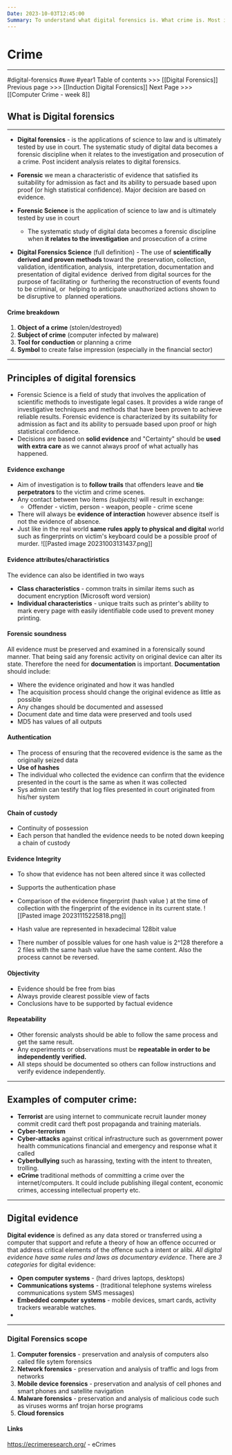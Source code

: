```yaml
---
Date: 2023-10-03T12:45:00
Summary: To understand what digital forensics is. What crime is. Most important part is the forensics principles
---
```

# Crime
---
#digital-forensics  #uwe #year1
Table of contents >>>  [[Digital Forensics]]
Previous page >>> [[Induction Digital Forensics]]
Next Page >>> [[Computer Crime - week 8]]

## What is Digital forensics
---
- **Digital forensics** - is the applications of science to law and is ultimately tested by use in court. The systematic study of digital data becomes a forensic discipline when it relates to the investigation and prosecution of a crime. Post incident analysis relates to digital forensics.
- **Forensic** we mean a characteristic of evidence that satisfied its suitability for admission as fact and its ability to persuade based upon proof (or high statistical confidence). Major decision are based on evidence.
- **Forensic Science** is the application of science to law and is ultimately tested by use in court
	- The systematic study of digital data becomes a forensic discipline when **it relates to the investigation** and prosecution of a crime

- **Digital Forensics Science** (full definition) - The use of **scientifically derived and proven methods** toward the  preservation, collection, validation, identification, analysis,  interpretation, documentation and presentation of digital evidence  derived from digital sources for the purpose of facilitating or  furthering the reconstruction of events found to be criminal, or  helping to anticipate unauthorized actions shown to be disruptive to  planned operations.

#### Crime breakdown
1. **Object of a crime** (stolen/destroyed)
2. **Subject of crime** (computer infected by malware)
3. **Tool for conduction** or planning a crime
4. **Symbol** to create false impression (especially in the financial sector)

---
## Principles of digital forensics

- Forensic Science is a field of study that involves the application of scientific methods to investigate legal cases. It provides a wide range of investigative techniques and methods that have been proven to achieve reliable results. Forensic evidence is characterized by its suitability for admission as fact and its ability to persuade based upon proof or high statistical confidence.
- Decisions are based on **solid evidence** and "Certainty" should be **used with extra care** as we cannot always proof of what actually has happened.

#### Evidence exchange
- Aim of investigation is to **follow trails** that offenders leave and **tie perpetrators** to the victim and crime scenes.
- Any contact between two items *(subjects)* will result in exchange:
	- Offender - victim, person - weapon, people - crime scene
- There will always be **evidence of interaction** however absence itself is not the evidence of absence.
- Just like in the real world **same rules apply to physical and digital** world such as fingerprints on victim's keyboard could  be a possible proof of murder.
![[Pasted image 20231003131437.png]]

#### Evidence attributes/charactiristics
The evidence can also be identified in two ways
- **Class characteristics** - common traits in similar items such as document encryption (Microsoft word version)
- **Individual characteristics** - unique traits such as printer's ability to mark every page with easily identifiable code used to prevent money printing.

#### Forensic soundness
All evidence must be preserved and examined in a forensically sound manner. That being said any forensic activity on original device can alter its state. Therefore the need for **documentation** is important. **Documentation** should include:
- Where the evidence originated and how it was handled 
- The acquisition process should change the original evidence as little as possible
- Any changes should be documented and assessed
- Document date and time data were preserved and tools used
- MD5 has values of all outputs

#### Authentication
- The process of ensuring that the recovered evidence is the same as the originally seized data
- **Use of hashes**
- The individual who collected the evidence can confirm that the evidence presented in the court is the same as when it was collected
- Sys admin can testify that log files presented in court originated from his/her system

#### Chain of custody
- Continuity of possession
- Each person that handled the evidence needs to be noted down keeping a chain of custody

#### Evidence Integrity
- To show that evidence has not been altered since it was collected
- Supports the authentication phase
- Comparison of the evidence fingerprint (hash value ) at the time of collection with the fingerprint of the evidence in its current state.
![[Pasted image 20231115225818.png]]

- Hash value are represented in hexadecimal 128bit value
- There number of possible values for one hash value is 2^128 therefore a 2 files with the same hash value have the same content. Also the process cannot be reversed.

#### Objectivity
- Evidence should be free from bias
- Always provide clearest possible view of facts
- Conclusions have to be supported by factual evidence

#### Repeatability
- Other forensic analysts should be able to follow the same process and get the same result.
- Any experiments or observations must be **repeatable in order to be independently verified.**
-  All steps should be documented so others can follow instructions and verify evidence independently.



---
## Examples of computer crime:
- **Terrorist** are using internet to communicate recruit launder money commit credit card theft post propaganda and training materials.
- **Cyber-terrorism**
- **Cyber-attacks** against critical infrastructure such as government power health communications financial and emergency and response what it called 
- **Cyberbullying** such as harassing, texting with the intent to threaten, trolling.
- **eCrime** traditional methods of committing a crime over the internet/computers. It could include publishing illegal content, economic crimes, accessing intellectual property etc.

---
## Digital evidence 
**Digital evidence** is defined as any data stored or transferred using a computer that support and refute a theory of how an offence occurred or that address critical elements of the offence such a intent or alibi. *All digital evidence have same rules and laws as documentary evidence*.
There are *3 categories* for digital evidence:
- **Open computer systems**  - (hard drives laptops, desktops)
- **Communications systems**  - (traditional telephone systems wireless communications system SMS messages)
- **Embedded computer systems**  - mobile devices, smart cards, activity trackers wearable watches.
- 

----

### Digital Forensics scope
1. **Computer forensics** - preservation and analysis of computers also called file sytem forensics
2. **Network forensics** - preservation and analysis of traffic and logs from networks
3. **Mobile device forensics** - preservation and analysis of cell phones and smart phones and satellite navigation
4. **Malware forensics** - preservation and analysis of malicious code such as viruses worms anf trojan horse programs
5. **Cloud forensics**




#### Links
https://ecrimeresearch.org/ - eCrimes